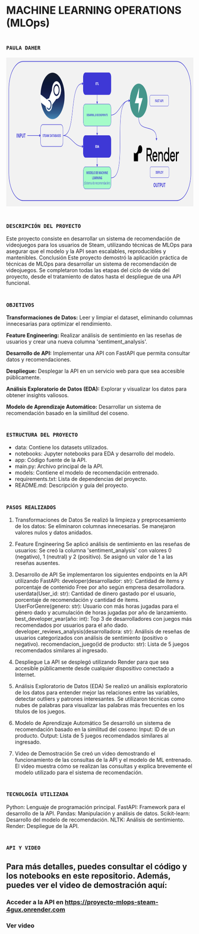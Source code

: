 


# <h1 align=left> MACHINE LEARNING OPERATIONS (MLOps) </h1>
# <h3 align=left>**`PAULA DAHER`**</h3>

<p align="center">
<img src="image.png" height=400>
</p>

# <h3 align=left>**`DESCRIPCIÓN DEL PROYECTO`**</h3>
Este proyecto consiste en desarrollar un sistema de recomendación de videojuegos para los usuarios de Steam, utilizando técnicas de MLOps para asegurar que el modelo y la API sean escalables, reproducibles y mantenibles.
Conclusión
Este proyecto demostró la aplicación práctica de técnicas de MLOps para desarrollar un sistema de recomendación de videojuegos. Se completaron todas las etapas del ciclo de vida del proyecto, desde el tratamiento de datos hasta el despliegue de una API funcional.
</p>

# <h3 align=left>**`OBJETIVOS`**</h3>

**Transformaciones de Datos:** Leer y limpiar el dataset, eliminando columnas innecesarias para optimizar el rendimiento. 

**Feature Engineering:** Realizar análisis de sentimiento en las reseñas de usuarios y crear una nueva columna 'sentiment_analysis'. 

**Desarrollo de API:** Implementar una API con FastAPI que permita consultar datos y recomendaciones. 

**Despliegue:** Desplegar la API en un servicio web para que sea accesible públicamente. 

**Análisis Exploratorio de Datos (EDA):** Explorar y visualizar los datos para obtener insights valiosos.

**Modelo de Aprendizaje Automático:** Desarrollar un sistema de recomendación basado en la similitud del coseno.


# <h3 align=left>**`ESTRUCTURA DEL PROYECTO`**</h3>
- data: Contiene los datasets utilizados.
- notebooks: Jupyter notebooks para EDA y desarrollo del modelo.
- app: Código fuente de la API.
- main.py: Archivo principal de la API.
- models: Contiene el modelo de recomendación entrenado.
- requirements.txt: Lista de dependencias del proyecto.
- README.md: Descripción y guía del proyecto.


# <h3 align=left>**`PASOS REALIZADOS`**</h3>
1. Transformaciones de Datos
Se realizó la limpieza y preprocesamiento de los datos:
Se eliminaron columnas innecesarias.
Se manejaron valores nulos y datos anidados.

2. Feature Engineering
Se aplicó análisis de sentimiento en las reseñas de usuarios:
Se creó la columna 'sentiment_analysis' con valores 0 (negativo), 1 (neutral) y 2 (positivo).
Se asignó un valor de 1 a las reseñas ausentes.

3. Desarrollo de API
Se implementaron los siguientes endpoints en la API utilizando FastAPI:
developer(desarrollador: str): Cantidad de items y porcentaje de contenido Free por año según empresa desarrolladora.
userdata(User_id: str): Cantidad de dinero gastado por el usuario, porcentaje de recomendación y cantidad de items.
UserForGenre(genero: str): Usuario con más horas jugadas para el género dado y acumulación de horas jugadas por año de lanzamiento.
best_developer_year(año: int): Top 3 de desarrolladores con juegos más recomendados por usuarios para el año dado.
developer_reviews_analysis(desarrolladora: str): Análisis de reseñas de usuarios categorizados con análisis de sentimiento (positivo o negativo).
recomendacion_juego(id de producto: str): Lista de 5 juegos recomendados similares al ingresado.

4. Despliegue
La API se desplegó utilizando Render para que sea accesible públicamente desde cualquier dispositivo conectado a Internet.

5. Análisis Exploratorio de Datos (EDA)
Se realizó un análisis exploratorio de los datos para entender mejor las relaciones entre las variables, detectar outliers y patrones interesantes. Se utilizaron técnicas como nubes de palabras para visualizar las palabras más frecuentes en los títulos de los juegos.

6. Modelo de Aprendizaje Automático
Se desarrolló un sistema de recomendación basado en la similitud del coseno:
Input: ID de un producto.
Output: Lista de 5 juegos recomendados similares al ingresado.

7. Video de Demostración
Se creó un video demostrando el funcionamiento de las consultas de la API y el modelo de ML entrenado. El video muestra cómo se realizan las consultas y explica brevemente el modelo utilizado para el sistema de recomendación.

# <h3 align=left>**`TECNOLOGÍA UTILIZADA`**</h3>
Python: Lenguaje de programación principal.
FastAPI: Framework para el desarrollo de la API.
Pandas: Manipulación y análisis de datos.
Scikit-learn: Desarrollo del modelo de recomendación.
NLTK: Análisis de sentimiento.
Render: Despliegue de la API.


# <h3 align=left>**`API Y VIDEO`**</h3>
## Para más detalles, puedes consultar el código y los notebooks en este repositorio. Además, puedes ver el video de demostración aquí:
### Acceder a la API en https://proyecto-mlops-steam-4gux.onrender.com
### Ver video  




